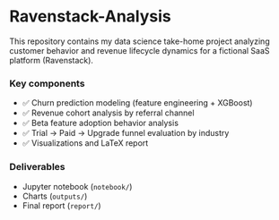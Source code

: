 # Ravenstack-Analysis

This repository contains my data science take-home project analyzing customer behavior and revenue lifecycle dynamics for a fictional SaaS platform (Ravenstack).

### Key components
- ✅ Churn prediction modeling (feature engineering + XGBoost)
- ✅ Revenue cohort analysis by referral channel
- ✅ Beta feature adoption behavior analysis
- ✅ Trial → Paid → Upgrade funnel evaluation by industry
- ✅ Visualizations and LaTeX report

### Deliverables
- Jupyter notebook (`notebook/`)
- Charts (`outputs/`)
- Final report (`report/`)
